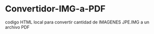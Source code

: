 # Convertidor-IMG-a-PDF
codigo HTML local para  convertir cantidad de IMAGENES JPE.IMG a un archivo PDF
